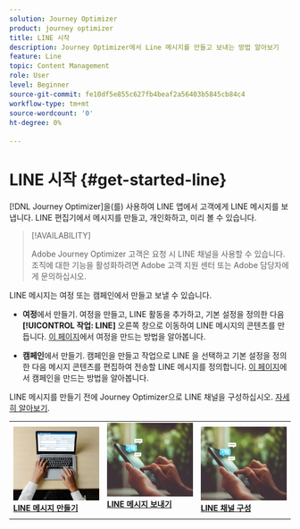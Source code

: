 ```yaml
---
solution: Journey Optimizer
product: journey optimizer
title: LINE 시작
description: Journey Optimizer에서 Line 메시지를 만들고 보내는 방법 알아보기
feature: Line
topic: Content Management
role: User
level: Beginner
source-git-commit: fe10df5e855c627fb4beaf2a56403b5845cb84c4
workflow-type: tm+mt
source-wordcount: '0'
ht-degree: 0%

---
```


# LINE 시작 {#get-started-line}

[!DNL Journey Optimizer]을(를) 사용하여 LINE 앱에서 고객에게 LINE 메시지를 보냅니다. LINE 편집기에서 메시지를 만들고, 개인화하고, 미리 볼 수 있습니다.

>[!AVAILABILITY]
>
>Adobe Journey Optimizer 고객은 요청 시 LINE 채널을 사용할 수 있습니다. 조직에 대한 기능을 활성화하려면 Adobe 고객 지원 센터 또는 Adobe 담당자에게 문의하십시오.

LINE 메시지는 여정 또는 캠페인에서 만들고 보낼 수 있습니다.

* **여정**&#x200B;에서 만들기. 여정을 만들고, LINE 활동을 추가하고, 기본 설정을 정의한 다음 **[!UICONTROL 작업: LINE]** 오른쪽 창으로 이동하여 LINE 메시지의 콘텐츠를 만듭니다. [이 페이지](../building-journeys/journey-gs.md)에서 여정을 만드는 방법을 알아봅니다.

* **캠페인**&#x200B;에서 만들기. 캠페인을 만들고 작업으로 LINE 을 선택하고 기본 설정을 정의한 다음 메시지 콘텐츠를 편집하여 전송할 LINE 메시지를 정의합니다. [이 페이지](../campaigns/create-campaign.md#configure)에서 캠페인을 만드는 방법을 알아봅니다.

LINE 메시지를 만들기 전에 Journey Optimizer으로 LINE 채널을 구성하십시오. [자세히 알아보기](line-configuration.md).

<table style="table-layout:fixed"><tr style="border: 0;">
<td>
<a href="create-line.md">
<img alt="리드" src="../assets/do-not-localize/sms-create.jpeg">
</a>
<div><a href="create-line.md"><strong>LINE 메시지 만들기</strong>
</div>
</td>
<td>
<a href="send-line.md">
<img alt="드물게" src="../assets/do-not-localize/sms-sending.jpg">
</a>
<div>
<a href="send-line.md"><strong>LINE 메시지 보내기</strong></a>
</div>
<p></td>
<td>
<a href="line-configuration.md">
<img alt="드물게" src="../assets/do-not-localize/sms-sending.jpg">
<div>
<a href="line-configuration.md"><strong>LINE 채널 구성</strong>
</a>
</div>
</td>
</tr></table>

